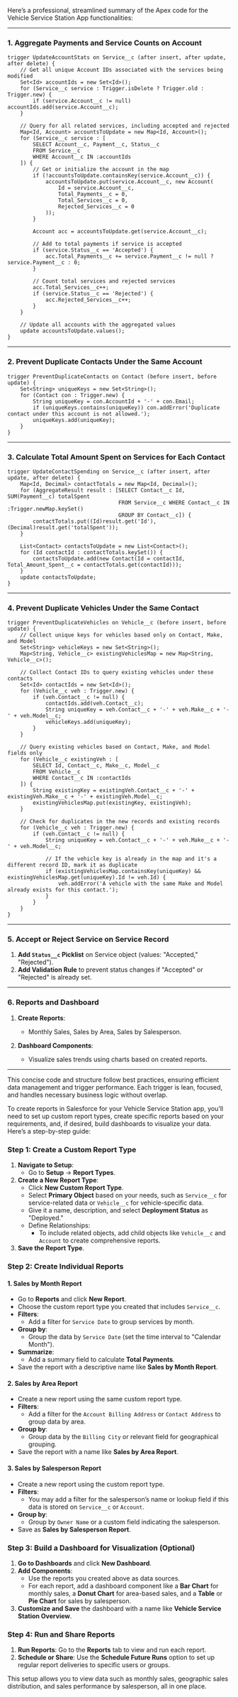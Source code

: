 Here’s a professional, streamlined summary of the Apex code for the Vehicle Service Station App functionalities:

---

### 1. **Aggregate Payments and Service Counts on Account**

```apex
trigger UpdateAccountStats on Service__c (after insert, after update, after delete) {
    // Get all unique Account IDs associated with the services being modified
    Set<Id> accountIds = new Set<Id>();
    for (Service__c service : Trigger.isDelete ? Trigger.old : Trigger.new) {
        if (service.Account__c != null) accountIds.add(service.Account__c);
    }
    
    // Query for all related services, including accepted and rejected
    Map<Id, Account> accountsToUpdate = new Map<Id, Account>();
    for (Service__c service : [
        SELECT Account__c, Payment__c, Status__c
        FROM Service__c
        WHERE Account__c IN :accountIds
    ]) {
        // Get or initialize the account in the map
        if (!accountsToUpdate.containsKey(service.Account__c)) {
            accountsToUpdate.put(service.Account__c, new Account(
                Id = service.Account__c,
                Total_Payments__c = 0,
                Total_Services__c = 0,
                Rejected_Services__c = 0
            ));
        }
        
        Account acc = accountsToUpdate.get(service.Account__c);
        
        // Add to total payments if service is accepted
        if (service.Status__c == 'Accepted') {
            acc.Total_Payments__c += service.Payment__c != null ? service.Payment__c : 0;
        }
        
        // Count total services and rejected services
        acc.Total_Services__c++;
        if (service.Status__c == 'Rejected') {
            acc.Rejected_Services__c++;
        }
    }
    
    // Update all accounts with the aggregated values
    update accountsToUpdate.values();
}
```

---

### 2. **Prevent Duplicate Contacts Under the Same Account**

```apex
trigger PreventDuplicateContacts on Contact (before insert, before update) {
    Set<String> uniqueKeys = new Set<String>();
    for (Contact con : Trigger.new) {
        String uniqueKey = con.AccountId + '-' + con.Email;
        if (uniqueKeys.contains(uniqueKey)) con.addError('Duplicate contact under this account is not allowed.');
        uniqueKeys.add(uniqueKey);
    }
}
```

---

### 3. **Calculate Total Amount Spent on Services for Each Contact**

```apex
trigger UpdateContactSpending on Service__c (after insert, after update, after delete) {
    Map<Id, Decimal> contactTotals = new Map<Id, Decimal>();
    for (AggregateResult result : [SELECT Contact__c Id, SUM(Payment__c) totalSpent 
                                   FROM Service__c WHERE Contact__c IN :Trigger.newMap.keySet() 
                                   GROUP BY Contact__c]) {
        contactTotals.put((Id)result.get('Id'), (Decimal)result.get('totalSpent'));
    }
    
    List<Contact> contactsToUpdate = new List<Contact>();
    for (Id contactId : contactTotals.keySet()) {
        contactsToUpdate.add(new Contact(Id = contactId, Total_Amount_Spent__c = contactTotals.get(contactId)));
    }
    update contactsToUpdate;
}
```

---

### 4. **Prevent Duplicate Vehicles Under the Same Contact**

```apex
trigger PreventDuplicateVehicles on Vehicle__c (before insert, before update) {
    // Collect unique keys for vehicles based only on Contact, Make, and Model
    Set<String> vehicleKeys = new Set<String>();
    Map<String, Vehicle__c> existingVehiclesMap = new Map<String, Vehicle__c>();

    // Collect Contact IDs to query existing vehicles under these contacts
    Set<Id> contactIds = new Set<Id>();
    for (Vehicle__c veh : Trigger.new) {
        if (veh.Contact__c != null) {
            contactIds.add(veh.Contact__c);
            String uniqueKey = veh.Contact__c + '-' + veh.Make__c + '-' + veh.Model__c;
            vehicleKeys.add(uniqueKey);
        }
    }
    
    // Query existing vehicles based on Contact, Make, and Model fields only
    for (Vehicle__c existingVeh : [
        SELECT Id, Contact__c, Make__c, Model__c 
        FROM Vehicle__c 
        WHERE Contact__c IN :contactIds
    ]) {
        String existingKey = existingVeh.Contact__c + '-' + existingVeh.Make__c + '-' + existingVeh.Model__c;
        existingVehiclesMap.put(existingKey, existingVeh);
    }

    // Check for duplicates in the new records and existing records
    for (Vehicle__c veh : Trigger.new) {
        if (veh.Contact__c != null) {
            String uniqueKey = veh.Contact__c + '-' + veh.Make__c + '-' + veh.Model__c;

            // If the vehicle key is already in the map and it's a different record ID, mark it as duplicate
            if (existingVehiclesMap.containsKey(uniqueKey) && existingVehiclesMap.get(uniqueKey).Id != veh.Id) {
                veh.addError('A vehicle with the same Make and Model already exists for this contact.');
            }
        }
    }
}

```

---

### 5. **Accept or Reject Service on Service Record**

1. **Add `Status__c` Picklist** on Service object (values: "Accepted," "Rejected").
2. **Add Validation Rule** to prevent status changes if "Accepted" or "Rejected" is already set.

---

### 6. **Reports and Dashboard**

1. **Create Reports**:
   - Monthly Sales, Sales by Area, Sales by Salesperson.

2. **Dashboard Components**:
   - Visualize sales trends using charts based on created reports.

---

This concise code and structure follow best practices, ensuring efficient data management and trigger performance. Each trigger is lean, focused, and handles necessary business logic without overlap.


To create reports in Salesforce for your Vehicle Service Station app, you’ll need to set up custom report types, create specific reports based on your requirements, and, if desired, build dashboards to visualize your data. Here’s a step-by-step guide:

### Step 1: Create a Custom Report Type

1. **Navigate to Setup**:
   - Go to **Setup** → **Report Types**.
2. **Create a New Report Type**:
   - Click **New Custom Report Type**.
   - Select **Primary Object** based on your needs, such as `Service__c` for service-related data or `Vehicle__c` for vehicle-specific data.
   - Give it a name, description, and select **Deployment Status** as "Deployed."
   - Define Relationships:
     - To include related objects, add child objects like `Vehicle__c` and `Account` to create comprehensive reports.
3. **Save the Report Type**.

### Step 2: Create Individual Reports

#### 1. **Sales by Month Report**

   - Go to **Reports** and click **New Report**.
   - Choose the custom report type you created that includes `Service__c`.
   - **Filters**:
     - Add a filter for `Service Date` to group services by month.
   - **Group by**:
     - Group the data by `Service Date` (set the time interval to "Calendar Month").
   - **Summarize**:
     - Add a summary field to calculate **Total Payments**.
   - Save the report with a descriptive name like **Sales by Month Report**.

#### 2. **Sales by Area Report**

   - Create a new report using the same custom report type.
   - **Filters**:
     - Add a filter for the `Account Billing Address` or `Contact Address` to group data by area.
   - **Group by**:
     - Group data by the `Billing City` or relevant field for geographical grouping.
   - Save the report with a name like **Sales by Area Report**.

#### 3. **Sales by Salesperson Report**

   - Create a new report using the custom report type.
   - **Filters**:
     - You may add a filter for the salesperson’s name or lookup field if this data is stored on `Service__c` or `Account`.
   - **Group by**:
     - Group by `Owner Name` or a custom field indicating the salesperson.
   - Save as **Sales by Salesperson Report**.

### Step 3: Build a Dashboard for Visualization (Optional)

1. **Go to Dashboards** and click **New Dashboard**.
2. **Add Components**:
   - Use the reports you created above as data sources.
   - For each report, add a dashboard component like a **Bar Chart** for monthly sales, a **Donut Chart** for area-based sales, and a **Table** or **Pie Chart** for sales by salesperson.
3. **Customize and Save** the dashboard with a name like **Vehicle Service Station Overview**.

### Step 4: Run and Share Reports

1. **Run Reports**: Go to the **Reports** tab to view and run each report.
2. **Schedule or Share**: Use the **Schedule Future Runs** option to set up regular report deliveries to specific users or groups.

This setup allows you to view data such as monthly sales, geographic sales distribution, and sales performance by salesperson, all in one place.
